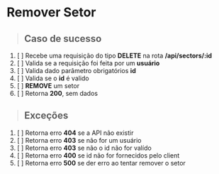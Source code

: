 # Remover Setor

> ## Caso de sucesso

1. [ ] Recebe uma requisição do tipo **DELETE** na rota **/api/sectors/:id**
2. [ ] Valida se a requisição foi feita por um **usuário**
3. [ ] Valida dado parâmetro obrigatórios **id**
4. [ ] Valida se o **id** é valido
5. [ ] **REMOVE** um setor
6. [ ] Retorna **200**, sem dados

> ## Exceções

1. [ ] Retorna erro **404** se a API não existir
2. [ ] Retorna erro **403** se não for um usuário
3. [ ] Retorna erro **403** se não o id não for valído
4. [ ] Retorna erro **400** se id não for fornecidos pelo client
5. [ ] Retorna erro **500** se der erro ao tentar remover o setor